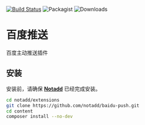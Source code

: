 [![Build Status](https://travis-ci.org/notadd/baidu-push.svg?branch=master)](https://travis-ci.org/notadd/baidu-push)
![Packagist](https://img.shields.io/packagist/v/notadd/baidu-push.svg) 
![Downloads](https://img.shields.io/packagist/dt/notadd/baidu-push.svg)

# 百度推送

百度主动推送插件

## 安装

安装前，请确保 **[Notadd](https://github.com/notadd/notadd)** 已经完成安装。

```bash
cd notadd/extensions
git clone https://github.com/notadd/baidu-push.git
cd content
composer install --no-dev
```
